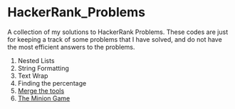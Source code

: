 # HackerRank_Problems

A collection of my solutions to HackerRank Problems. These codes are just for keeping a track of some problems that I have solved, and do not have the most efficient answers to the problems. 

1) Nested Lists
2) String Formatting
3) Text Wrap
4) Finding the percentage
5) [Merge the tools](https://www.hackerrank.com/challenges/the-minion-game/problem?isFullScreen=true)
6) [The Minion Game](https://www.hackerrank.com/domains/python?filters%5Bstatus%5D%5B%5D=solved&filters%5Bdifficulty%5D%5B%5D=medium&badge_type=python)

